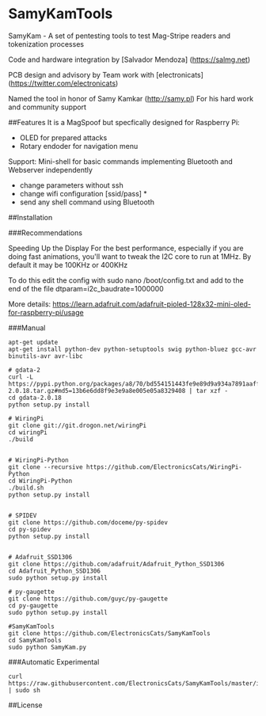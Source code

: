 # SamyKamTools

SamyKam - A set of pentesting tools to test Mag-Stripe readers and tokenization processes

Code and hardware integration by [Salvador Mendoza] (https://salmg.net)

PCB design and advisory by Team work with [electronicats] (https://twitter.com/electronicats)

Named the tool in honor of Samy Kamkar (http://samy.pl)
For his hard work and community support

##Features
It is a MagSpoof but specfically designed for Raspberry Pi:
- OLED for prepared attacks
- Rotary endoder for navigation menu

Support:
Mini-shell for basic commands implementing Bluetooth and Webserver independently
- change parameters without ssh
- change wifi configuration [ssid/pass] *
- send any shell command using Bluetooth

##Installation 

###Recommendations

Speeding Up the Display
For the best performance, especially if you are doing fast animations, you'll want to tweak the I2C core to run at 1MHz. By default it may be 100KHz or 400KHz

To do this edit the config with sudo nano /boot/config.txt
and add to the end of the file
dtparam=i2c_baudrate=1000000

More details: https://learn.adafruit.com/adafruit-pioled-128x32-mini-oled-for-raspberry-pi/usage

###Manual

```
apt-get update 
apt-get install python-dev python-setuptools swig python-bluez gcc-avr binutils-avr avr-libc

# gdata-2
curl -L https://pypi.python.org/packages/a8/70/bd554151443fe9e89d9a934a7891aaffc63b9cb5c7d608972919a002c03c/gdata-2.0.18.tar.gz#md5=13b6e6dd8f9e3e9a8e005e05a8329408 | tar xzf -
cd gdata-2.0.18
python setup.py install

# WiringPi
git clone git://git.drogon.net/wiringPi
cd wiringPi
./build


# WiringPi-Python
git clone --recursive https://github.com/ElectronicsCats/WiringPi-Python
cd WiringPi-Python
./build.sh
python setup.py install


# SPIDEV
git clone https://github.com/doceme/py-spidev
cd py-spidev
python setup.py install


# Adafruit_SSD1306
git clone https://github.com/adafruit/Adafruit_Python_SSD1306
cd Adafruit_Python_SSD1306
sudo python setup.py install

# py-gaugette
git clone https://github.com/guyc/py-gaugette
cd py-gaugette
sudo python setup.py install

#SamyKamTools
git clone https://github.com/ElectronicsCats/SamyKamTools
cd SamyKamTools
sudo python SamyKam.py
```

###Automatic Experimental

```
curl https://raw.githubusercontent.com/ElectronicsCats/SamyKamTools/master/install.sh | sudo sh
```

##License

